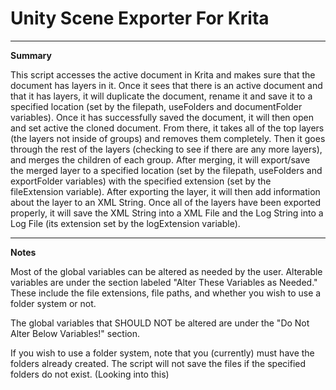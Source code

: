# Unity Scene Exporter For Krita
-------------------------------------------------

**Summary**

This script accesses the active document in Krita and makes sure that the document has layers in it. Once it sees that there is an active document and that it has layers, it will duplicate the document, rename it and save it to a specified location (set by the filepath, useFolders and documentFolder variables). Once it has successfully saved the document, it will then open and set active the cloned document. From there, it takes all of the top layers (the layers not inside of groups) and removes them completely. Then it goes through the rest of the layers (checking to see if there are any more layers), and merges the children of each group. After merging, it will export/save the merged layer to a specified location (set by the filepath, useFolders and exportFolder variables) with the specified extension (set by the fileExtension variable). After exporting the layer, it will then add information about the layer to an XML String. Once all of the layers have been exported properly, it will save the XML String into a XML File and the Log String into a Log File (its extension set by the logExtension variable).

-------------------------------------------------

**Notes**

Most of the global variables can be altered as needed by the user. Alterable variables are under the section labeled "Alter These Variables as Needed." These include the file extensions, file paths, and whether you wish to use a folder system or not.

The global variables that SHOULD NOT be altered are under the "Do Not Alter Below Variables!" section.

If you wish to use a folder system, note that you (currently) must have the folders already created. The script will not save the files if the specified folders do not exist. (Looking into this)